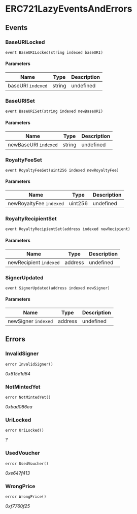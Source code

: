 # ERC721LazyEventsAndErrors

## Events

### BaseURILocked

```solidity
event BaseURILocked(string indexed baseURI)
```

#### Parameters

| Name              | Type   | Description |
| ----------------- | ------ | ----------- |
| baseURI `indexed` | string | undefined   |

### BaseURISet

```solidity
event BaseURISet(string indexed newBaseURI)
```

#### Parameters

| Name                 | Type   | Description |
| -------------------- | ------ | ----------- |
| newBaseURI `indexed` | string | undefined   |

### RoyaltyFeeSet

```solidity
event RoyaltyFeeSet(uint256 indexed newRoyaltyFee)
```

#### Parameters

| Name                    | Type    | Description |
| ----------------------- | ------- | ----------- |
| newRoyaltyFee `indexed` | uint256 | undefined   |

### RoyaltyRecipientSet

```solidity
event RoyaltyRecipientSet(address indexed newRecipient)
```

#### Parameters

| Name                   | Type    | Description |
| ---------------------- | ------- | ----------- |
| newRecipient `indexed` | address | undefined   |

### SignerUpdated

```solidity
event SignerUpdated(address indexed newSigner)
```

#### Parameters

| Name                | Type    | Description |
| ------------------- | ------- | ----------- |
| newSigner `indexed` | address | undefined   |

## Errors

### InvalidSigner

```solidity
error InvalidSigner()
```

_0x815e1d64_

### NotMintedYet

```solidity
error NotMintedYet()
```

_0xbad086ea_

### UriLocked

```solidity
error UriLocked()
```

_?_

### UsedVoucher

```solidity
error UsedVoucher()
```

_0xe647f413_

### WrongPrice

```solidity
error WrongPrice()
```

_0xf7760f25_
